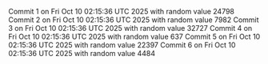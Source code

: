 Commit 1 on Fri Oct 10 02:15:36 UTC 2025 with random value 24798
Commit 2 on Fri Oct 10 02:15:36 UTC 2025 with random value 7982
Commit 3 on Fri Oct 10 02:15:36 UTC 2025 with random value 32727
Commit 4 on Fri Oct 10 02:15:36 UTC 2025 with random value 637
Commit 5 on Fri Oct 10 02:15:36 UTC 2025 with random value 22397
Commit 6 on Fri Oct 10 02:15:36 UTC 2025 with random value 4484
